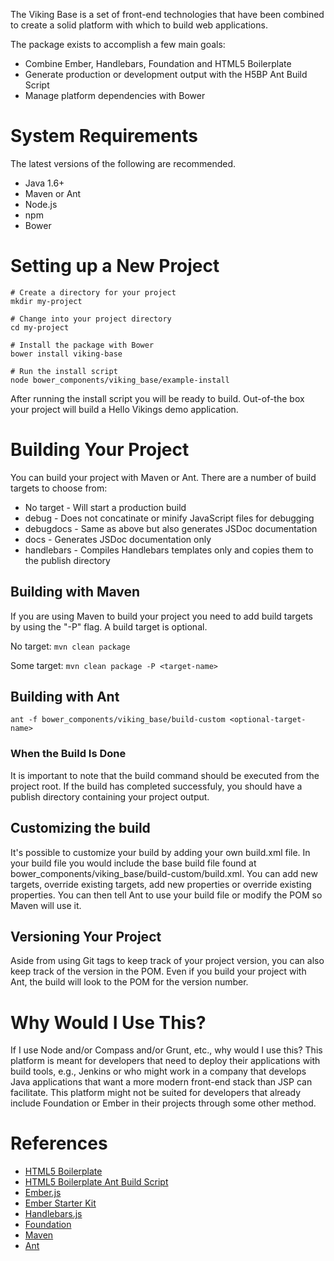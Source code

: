 The Viking Base is a set of front-end technologies that have been combined to create a solid platform with which to build web applications.

The package exists to accomplish a few main goals:

* Combine Ember, Handlebars, Foundation and HTML5 Boilerplate
* Generate production or development output with the H5BP Ant Build Script
* Manage platform dependencies with Bower

# System Requirements
The latest versions of the following are recommended.

* Java 1.6+
* Maven or Ant
* Node.js
* npm
* Bower

# Setting up a New Project

```
# Create a directory for your project
mkdir my-project

# Change into your project directory
cd my-project

# Install the package with Bower
bower install viking-base

# Run the install script
node bower_components/viking_base/example-install
```

After running the install script you will be ready to build. Out-of-the box your project will build a Hello Vikings demo application.

# Building Your Project
You can build your project with Maven or Ant. There are a number of build targets to choose from:

* No target - Will start a production build
* debug - Does not concatinate or minify JavaScript files for debugging
* debugdocs - Same as above but also generates JSDoc documentation
* docs - Generates JSDoc documentation only
* handlebars - Compiles Handlebars templates only and copies them to the publish directory

## Building with Maven
If you are using Maven to build your project you need to add build targets by using the "-P" flag. A build target is optional.

No target:
`mvn clean package`

Some target:
`mvn clean package -P <target-name>`

## Building with Ant
`ant -f bower_components/viking_base/build-custom <optional-target-name>`

### When the Build Is Done
It is important to note that the build command should be executed from the project root. If the build has completed successfuly, you should have a publish directory containing your project output.

## Customizing the build
It's possible to customize your build by adding your own build.xml file. In your build file you would include the base build file found at bower_components/viking_base/build-custom/build.xml. You can add new targets, override existing targets, add new properties or override existing properties. You can then tell Ant to use your build file or modify the POM so Maven will use it.

## Versioning Your Project
Aside from using Git tags to keep track of your project version, you can also keep track of the version in the POM. Even if you build your project with Ant, the build will look to the POM for the version number.

# Why Would I Use This?
If I use Node and/or Compass and/or Grunt, etc., why would I use this? This platform is meant for developers that need to deploy their applications with build tools, e.g., Jenkins or who might work in a company that develops Java applications that want a more modern front-end stack than JSP can facilitate. This platform might not be suited for developers that already include Foundation or Ember in their projects through some other method.

# References
* [HTML5 Boilerplate](http://html5boilerplate.com/)
* [HTML5 Boilerplate Ant Build Script](https://github.com/h5bp/ant-build-script)
* [Ember.js](http://emberjs.com/)
* [Ember Starter Kit](https://github.com/emberjs/starter-kit)
* [Handlebars.js](http://handlebarsjs.com/)
* [Foundation](http://foundation.zurb.com/)
* [Maven](http://maven.apache.org/)
* [Ant](http://ant.apache.org/)